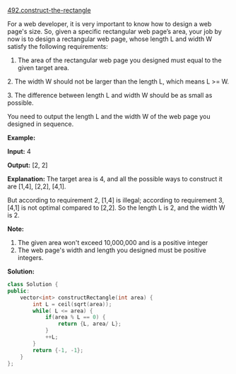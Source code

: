 [492.construct-the-rectangle](https://leetcode.com/problems/construct-the-rectangle/)  

For a web developer, it is very important to know how to design a web page's size. So, given a specific rectangular web page’s area, your job by now is to design a rectangular web page, whose length L and width W satisfy the following requirements:

  
1. The area of the rectangular web page you designed must equal to the given target area.
  
  
2\. The width W should not be larger than the length L, which means L >= W.
  
  
3\. The difference between length L and width W should be as small as possible.
  

You need to output the length L and the width W of the web page you designed in sequence.

**Example:**  

  
**Input:** 4
  
**Output:** \[2, 2\]
  
**Explanation:** The target area is 4, and all the possible ways to construct it are \[1,4\], \[2,2\], \[4,1\]. 
  
But according to requirement 2, \[1,4\] is illegal; according to requirement 3,  \[4,1\] is not optimal compared to \[2,2\]. So the length L is 2, and the width W is 2.
  

**Note:**  

1.  The given area won't exceed 10,000,000 and is a positive integer
2.  The web page's width and length you designed must be positive integers.  



**Solution:**  

```cpp
class Solution {
public:
    vector<int> constructRectangle(int area) {
        int L = ceil(sqrt(area));
        while( L <= area) {
            if(area % L == 0) {
                return {L, area/ L};
            }
            ++L;
        }
        return {-1, -1};
    }
};
```
      